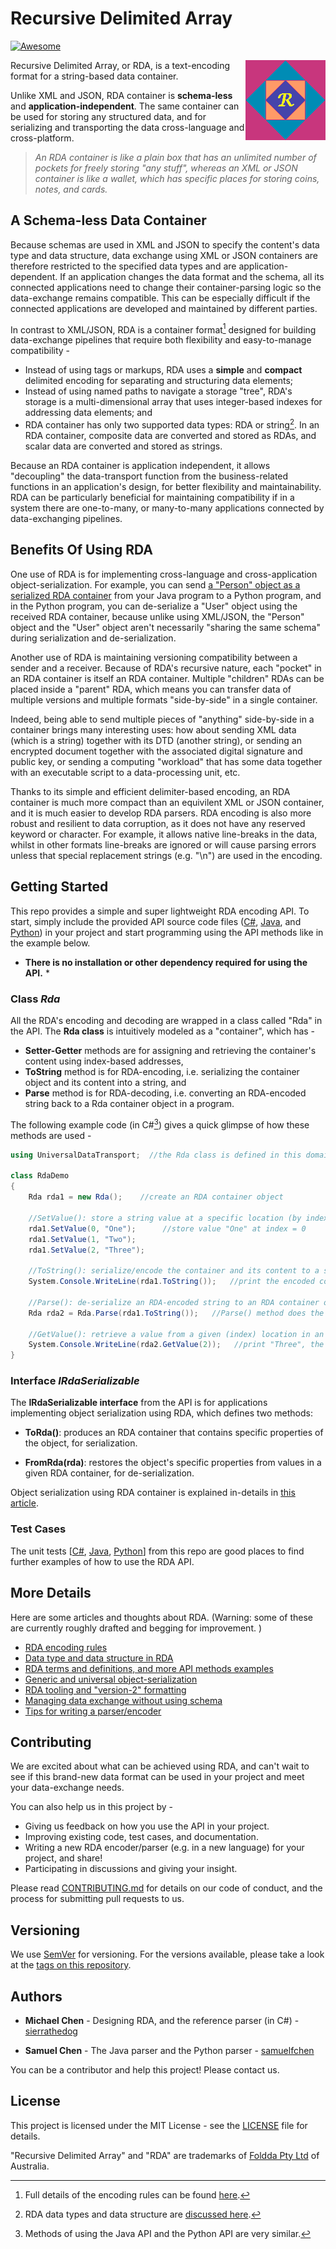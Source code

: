 # Recursive Delimited Array 
[![Awesome](https://cdn.jsdelivr.net/gh/sindresorhus/awesome@d7305f38d29fed78fa85652e3a63e154dd8e8829/media/badge.svg)](https://github.com/sindresorhus/awesome#readme)

<img src="docs/image/rda_logo.png" align="right" height="128">

Recursive Delimited Array, or RDA, is a text-encoding format for a string-based data container.

Unlike XML and JSON, RDA container is **schema-less** and **application-independent**. The same container can be used for storing any structured data, and for serializing and transporting the data cross-language and cross-platform.

> *An RDA container is like a plain box that has an unlimited number of pockets for freely storing "any stuff", whereas an XML or JSON container is like a wallet, which has specific places for storing coins, notes, and cards.* 

## A Schema-less Data Container

Because schemas are used in XML and JSON to specify the content's data type and data structure, data exchange using XML or JSON containers are therefore restricted to the specified data types and are application-dependent. If an application changes the data format and the schema, all its connected applications need to change their container-parsing logic so the data-exchange remains compatible. This can be especially difficult if the connected applications are developed and maintained by different parties. 

In contrast to XML/JSON, RDA is a container format[^1] designed for building data-exchange pipelines that require both flexibility and easy-to-manage compatibility -

[^1]: Full details of the encoding rules can be found [here](https://sierrathedog.github.io/rda/rda-encoding-rule).

* Instead of using tags or markups, RDA uses a **simple** and **compact** delimited encoding for separating and structuring data elements; 
* Instead of using named paths to navigate a storage "tree", RDA's storage is a multi-dimensional array that uses integer-based indexes for addressing data elements; and 
* RDA container has only two supported data types: RDA or string[^2]. In an RDA container, composite data are converted and stored as RDAs, and scalar data are converted and stored as strings.   
[^2]:RDA data types and data structure are [discussed here](https://sierrathedog.github.io/rda/data-type-and-data-structure). 

Because an RDA container is application independent, it allows "decoupling" the data-transport function from the business-related functions in an application's design, for better flexibility and maintainability. RDA can be particularly beneficial for maintaining compatibility if in a system there are one-to-many, or many-to-many applications connected by data-exchanging pipelines.

## Benefits Of Using RDA
 
One use of RDA is for implementing cross-language and cross-application object-serialization. For example, you can send [a "Person" object as a serialized RDA container](https://sierrathedog.github.io/rda/2022/10/03/obj-serialization-pattern.html) from your Java program to a Python program, and in the Python program, you can de-serialize a "User" object using the received RDA container, because unlike using XML/JSON, the "Person" object and the "User" object aren't necessarily "sharing the same schema" during serialization and de-serialization. 

Another use of RDA is maintaining versioning compatibility between a sender and a receiver. Because of RDA's recursive nature, each "pocket" in an RDA container is itself an RDA container. Multiple "children" RDAs can be placed inside a "parent" RDA, which means you can transfer data of multiple versions and multiple formats "side-by-side" in a single container. 

Indeed, being able to send multiple pieces of "anything" side-by-side in a container brings many interesting uses: how about sending XML data (which is a string) together with its DTD (another string), or sending an encrypted document together with the associated digital signature and public key, or sending a computing "workload" that has some data together with an executable script to a data-processing unit, etc.

Thanks to its simple and efficient delimiter-based encoding, an RDA container is much more compact than an equivilent XML or JSON container, and it is much easier to develop RDA parsers. RDA encoding is also more robust and resilient to data corruption, as it does not have any reserved keyword or character. For example, it allows native line-breaks in the data, whilst in other formats line-breaks are ignored or will cause parsing errors unless that special replacement strings (e.g. "\\n") are used in the encoding.

## Getting Started

This repo provides a simple and super lightweight RDA encoding API. To start, simply include the provided API source code files ([C#](https://github.com/sierrathedog/rda/tree/main/src/CSharp), [Java](https://github.com/sierrathedog/rda/blob/main/src/Java/), and [Python](https://github.com/sierrathedog/rda/blob/main/src/Python)) in your project and start programming using the API methods like in the example below.

* **There is no installation or other dependency required for using the API.** *

### Class *Rda*

All the RDA's encoding and decoding are wrapped in a class called "Rda" in the API. The **Rda class** is intuitively modeled as a "container", which has - 

* **Setter-Getter**  methods are for assigning and retrieving the container's content using index-based addresses, 
* **ToString** method is for RDA-encoding, i.e. serializing the container object and its content into a string, and 
* **Parse** method is for RDA-decoding, i.e. converting an RDA-encoded string back to a Rda container object in a program.

The following example code (in C#[^3]) gives a quick glimpse of how these methods are used - 

[^3]: Methods of using the Java API and the Python API are very similar.

```c#
using UniversalDataTransport;  //the Rda class is defined in this domain

class RdaDemo
{
    Rda rda1 = new Rda();    //create an RDA container object

    //SetValue(): store a string value at a specific location (by index) in the container
    rda1.SetValue(0, "One");      //store value "One" at index = 0
    rda1.SetValue(1, "Two");
    rda1.SetValue(2, "Three");

    //ToString(): serialize/encode the container and its content to a string
    System.Console.WriteLine(rda1.ToString());   //print the encoded container string, eg "|\|One|Two|Three"

    //Parse(): de-serialize an RDA-encoded string to an RDA container object 
    Rda rda2 = Rda.Parse(rda1.ToString());   //Parse() method does the reverse of the ToString() method.

    //GetValue(): retrieve a value from a given (index) location in an RDA container   
    System.Console.WriteLine(rda2.GetValue(2));   //print "Three", the value stored at index=2 in the container.
}
```

### Interface *IRdaSerializable*
The **IRdaSerializable interface** from the API is for applications implementing object serialization using RDA, which defines two methods:

* **ToRda()**: produces an RDA container that contains specific properties of the object, for serialization. 

* **FromRda(rda)**: restores the object's specific properties from values in a given RDA container, for de-serialization.

Object serialization using RDA container is explained in-details in [this article](https://sierrathedog.github.io/rda/object-serialization-pattern).

### Test Cases

The unit tests [[C#](https://github.com/sierrathedog/rda/tree/main/src/CSharp/UnitTests), [Java](https://github.com/sierrathedog/rda/blob/main/src/Java/src/test/java/UniversalDataTransport/UniversalDataFrameworkTests.java), [Python](https://github.com/sierrathedog/rda/blob/main/src/Python/test_rda.py)] from this repo are good places to find further examples of how to use the RDA API.

## More Details 

Here are some articles and thoughts about RDA. (Warning: some of these are currently roughly drafted and begging for improvement. )

- [RDA encoding rules](https://sierrathedog.github.io/rda/rda-encoding-rule)
- [Data type and data structure in RDA](https://sierrathedog.github.io/rda/data-type-and-data-structure)
- [RDA terms and definitions, and more API methods examples](https://sierrathedog.github.io/rda/api-terms-and-definitions)
- [Generic and universal object-serialization](https://sierrathedog.github.io/rda/object-serialization-pattern)
- [RDA tooling and "version-2" formatting](https://sierrathedog.github.io/rda/rda-tooling-and-formatting)
- [Managing data exchange without using schema](https://sierrathedog.github.io/rda/metadata-vs-schema)
- [Tips for writing a parser/encoder](https://sierrathedog.github.io/rda/parser-development-tips)

## Contributing

We are excited about what can be achieved using RDA, and can't wait to see if this brand-new data format can be used in your project and meet your data-exchange needs. 

You can also help us in this project by - 

- Giving us feedback on how you use the API in your project.
- Improving existing code, test cases, and documentation.
- Writing a new RDA encoder/parser (e.g. in a new language) for your project, and share!
- Participating in discussions and giving your insight.

Please read [CONTRIBUTING.md](CONTRIBUTING.md) for details on our code of conduct, and the process for submitting pull requests to us.

## Versioning

We use [SemVer](http://semver.org/) for versioning. For the versions available, please take a look at the [tags on this repository](https://github.com/sierrathedog/rda/tags).

## Authors

* **Michael Chen** - Designing RDA, and the reference parser (in C#) - [sierrathedog](https://github.com/sierrathedog)

* **Samuel Chen** - The Java parser and the Python parser - [samuelfchen](https://github.com/samuelfchen)

You can be a contributor and help this project! Please contact us.

## License 

This project is licensed under the MIT License - see the [LICENSE](LICENSE) file for details. 

"Recursive Delimited Array" and "RDA" are trademarks of [Foldda Pty Ltd](https://foldda.com) of Australia.

